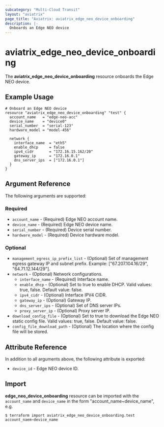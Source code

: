 ```yaml
---
subcategory: "Multi-Cloud Transit"
layout: "aviatrix"
page_title: "Aviatrix: aviatrix_edge_neo_device_onboarding"
description: |-
  Onboards an Edge NEO device
---
```


# aviatrix_edge_neo_device_onboarding

The **aviatrix_edge_neo_device_onboarding** resource onboards the Edge NEO device.

## Example Usage

```hcl
# Onboard an Edge NEO device
resource "aviatrix_edge_neo_device_onboarding" "test" {
  account_name   = "edge-neo-acc"
  device_name    = "device0"
  serial_number  = "serial-123"
  hardware_model = "model-456"

  network {
    interface_name  = "eth5"
    enable_dhcp     = false
    ipv4_cidr       = "172.16.15.162/20"
    gateway_ip      = "172.16.0.1"
    dns_server_ips  = ["172.16.0.1"]
  }
}
```

## Argument Reference

The following arguments are supported:

### Required
* `account_name` - (Required) Edge NEO account name.
* `device_name` - (Required) Edge NEO device name.
* `serial_number` - (Required) Device serial number.
* `hardware_model` - (Required) Device hardware model.


### Optional
* `management_egress_ip_prefix_list` - (Optional) Set of management egress gateway IP and subnet prefix. Example: ["67.207.104.16/29", "64.71.12.144/29"].
* `network` - (Optional) Network configurations.
  * `interface_name` - (Required) Interface name.
  * `enable_dhcp` - (Optional) Set to true to enable DHCP. Valid values: true, false. Default value: false.
  * `ipv4_cidr` - (Optional) Interface IPV4 CIDR.
  * `gateway_ip` - (Optional) Gateway IP.
  * `dns_server_ips` - (Optional) Set of DNS server IPs.
  * `proxy_server_ip` - (Optional) Proxy server IP.
* `download_config_file` - (Optional) Set to true to download the Edge NEO static config file. Valid values: true, false. Default value: false.
* `config_file_download_path` - (Optional) The location where the config file will be stored.

## Attribute Reference

In addition to all arguments above, the following attribute is exported:

* `device_id` - Edge NEO device ID.

## Import

**edge_neo_device_onboarding** resource can be imported with the `account_name` and `device_name` in the form "account_name~device_name", e.g.

```
$ terraform import aviatrix_edge_neo_device_onboarding.test account_naem~device_name
```

